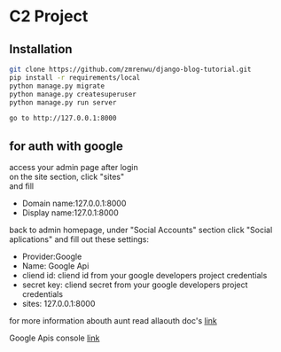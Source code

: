 # C2 Project

## Installation

```bash
git clone https://github.com/zmrenwu/django-blog-tutorial.git
pip install -r requirements/local
python manage.py migrate
python manage.py createsuperuser
python manage.py run server

go to http://127.0.0.1:8000
```

## for auth with google

access your admin page after login  
on the site section, click "sites"  
and fill

- Domain name:127.0.0.1:8000
- Display name:127.0.1:8000

back to admin homepage, under "Social Accounts" section click
"Social aplications" and fill out these settings:

- Provider:Google
- Name: Google Api
- cliend id: cliend id from your google developers project credentials
- secret key: cliend secret from your google developers project credentials
- sites: 127.0.0.1:8000

for more information abouth aunt read allaouth doc's
[link](https://django-allauth.readthedocs.io/en/latest/index.html)

Google Apis console
[link](https://console.developers.google.com/)

